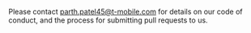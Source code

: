 Please contact parth.patel45@t-mobile.com for details on our code of conduct, and the process for submitting pull requests to us.